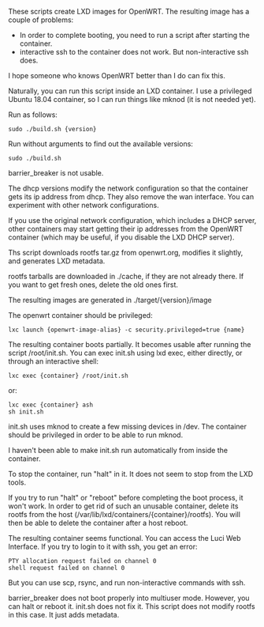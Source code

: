 These scripts create LXD images for OpenWRT.
The resulting image has a couple of problems:
- In order to complete booting, you need to run a script after starting the container.
- interactive ssh to the container does not work.  But non-interactive ssh does.

I hope someone who knows OpenWRT better than I do can fix this.

Naturally, you can run this script inside an LXD container.  I use a privileged Ubuntu 18.04 container, so I can run things like mknod (it is not needed yet).

Run as follows:

	sudo ./build.sh {version}

Run without arguments to find out the available versions:

	sudo ./build.sh

barrier_breaker is not usable.

The dhcp versions modify the network configuration so that the container gets its ip address from dhcp.  They also remove the wan interface.  You can experiment with other network configurations.

If you use the original network configuration, which includes a DHCP server, other containers may start getting their ip addresses from the OpenWRT container (which may be useful, if you disable the LXD DHCP server).


Ths script downloads rootfs tar.gz from openwrt.org, modifies it slightly, and generates LXD metadata.

rootfs tarballs are downloaded in ./cache, if they are not already there.
If you want to get fresh ones, delete the old ones first.

The resulting images are generated in ./target/{version}/image

The openwrt container should be privileged:

	lxc launch {openwrt-image-alias} -c security.privileged=true {name}

The resulting container boots partially.  It becomes usable after running the script /root/init.sh.  You can exec init.sh using lxd exec, either directly, or through an interactive shell:

	lxc exec {container} /root/init.sh

or:

	lxc exec {container} ash
	sh init.sh


init.sh uses mknod to create a few missing devices in /dev.  The container should be privileged in order to be able to run mknod.

I haven't been able to make init.sh run automatically from inside the container.

To stop the container, run "halt" in it.  It does not seem to stop from the LXD tools.

If you try to run "halt" or "reboot" before completing the boot process, it won't work.  In order to get rid of such an unusable container, delete its rootfs from the host (/var/lib/lxd/containers/{container}/rootfs).  You will then be able to delete the container after a host reboot.

The resulting container seems functional.
You can access the Luci Web Interface.
If you try to login to it with ssh, you get an error:

	PTY allocation request failed on channel 0
	shell request failed on channel 0

But you can use scp, rsync, and run non-interactive commands with ssh.

barrier_breaker does not boot properly into multiuser mode.  However, you can halt or reboot it.  init.sh does not fix it.  This script does not modify rootfs in this case.  It just adds metadata.
